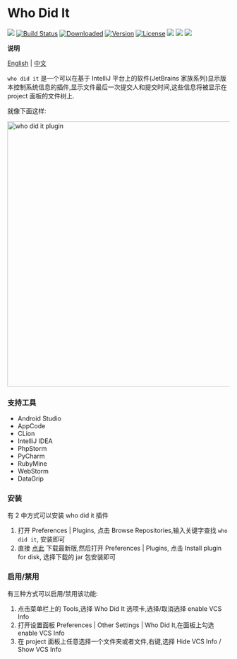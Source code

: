 # Who Did It

[![](https://jaywcjlove.github.io/sb/lang/english.svg)](README.md)
[![Build Status](https://travis-ci.org/JoyLau/who-did-it.svg?branch=master)](https://travis-ci.org/JoyLau/who-did-it)
[![Downloaded](https://img.shields.io/github/downloads/JoyLau/who-did-it/total.svg)]()
[![Version](https://img.shields.io/github/release/JoyLau/who-did-it.svg?style=flat&label=version)](https://github.com/JoyLau/who-did-it/releases)
[![License](https://img.shields.io/github/license/JoyLau/who-did-it.svg)](https://github.com/JoyLau/who-did-it/blob/master/LICENSE)
[![](https://img.shields.io/github/last-commit/JoyLau/who-did-it.svg)]()
[![](https://img.shields.io/github/languages/code-size/JoyLau/who-did-it.svg)]()
[![](https://img.shields.io/github/repo-size/JoyLau/who-did-it.svg)]()

**说明**

[English](README.md) | [中文](README-CN.md) 

`who did it`  是一个可以在基于 IntelliJ 平台上的软件(JetBrains 家族系列)显示版本控制系统信息的插件,显示文件最后一次提交人和提交时间,这些信息将被显示在 project 面板的文件树上.

就像下面这样:

<img src="http://image.joylau.cn/blog/pluginwho-did-it.png" width = "600" alt="who did it plugin" />

### 支持工具
- Android Studio
- AppCode
- CLion
- IntelliJ IDEA
- PhpStorm
- PyCharm
- RubyMine
- WebStorm
- DataGrip

### 安装
有 2 中方式可以安装 who did it 插件

1. 打开 Preferences | Plugins, 点击 Browse Repositories,输入关键字查找 `who did it`, 安装即可
2. 直接 [点此](https://github.com/JoyLau/who-did-it/releases) 下载最新版,然后打开 Preferences | Plugins, 点击 Install plugin for disk, 选择下载的 jar 包安装即可

### 启用/禁用
有三种方式可以启用/禁用该功能:

1. 点击菜单栏上的 Tools,选择 Who Did It 选项卡,选择/取消选择 enable VCS Info
2. 打开设置面板 Preferences | Other Settings | Who Did It,在面板上勾选 enable VCS Info
3. 在 project 面板上任意选择一个文件夹或者文件,右键,选择 Hide VCS Info / Show VCS Info

